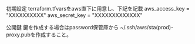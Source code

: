 
初期設定
terraform.tfvarsをaws直下に用意し、下記を記載
aws_access_key = "XXXXXXXXXX"
aws_secret_key = "XXXXXXXXXXXXX"

公開鍵
鍵を作成する場合はpassword保管庫から
~/.ssh/aws/sta(prod)-proxy.pubを作成すること。